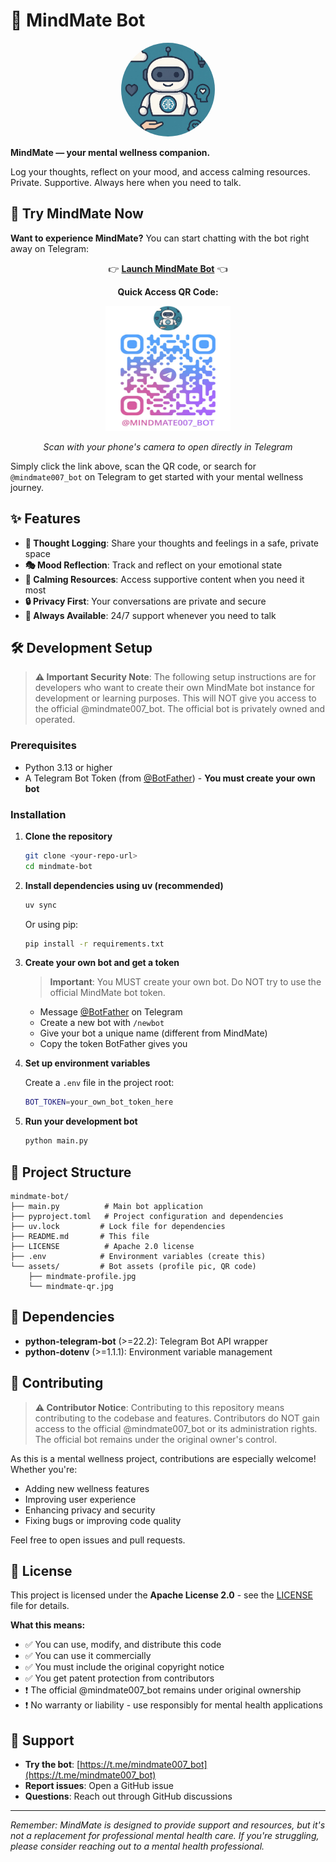 # 🧠 MindMate Bot

<div align="center">
  <img src="assets/mindmate-profile.jpg" alt="MindMate Bot Profile" width="150" height="150" style="border-radius: 50%;">
</div>

**MindMate — your mental wellness companion.**

Log your thoughts, reflect on your mood, and access calming resources. Private. Supportive. Always here when you need to talk.

## 🚀 Try MindMate Now

**Want to experience MindMate?** You can start chatting with the bot right away on Telegram:

<div align="center">
  
👉 **[Launch MindMate Bot](https://t.me/mindmate007_bot)** 👈

**Quick Access QR Code:**

<img src="assets/mindmate-qr.jpg" alt="MindMate Bot QR Code" width="200" height="200">

*Scan with your phone's camera to open directly in Telegram*

</div>

Simply click the link above, scan the QR code, or search for `@mindmate007_bot` on Telegram to get started with your mental wellness journey.

## ✨ Features

- **💭 Thought Logging**: Share your thoughts and feelings in a safe, private space
- **🎭 Mood Reflection**: Track and reflect on your emotional state
- **🌱 Calming Resources**: Access supportive content when you need it most
- **🔒 Privacy First**: Your conversations are private and secure
- **📱 Always Available**: 24/7 support whenever you need to talk

## 🛠️ Development Setup

> **⚠️ Important Security Note**: The following setup instructions are for developers who want to create their own MindMate bot instance for development or learning purposes. This will NOT give you access to the official @mindmate007_bot. The official bot is privately owned and operated.

### Prerequisites

- Python 3.13 or higher
- A Telegram Bot Token (from [@BotFather](https://t.me/botfather)) - **You must create your own bot**

### Installation

1. **Clone the repository**
   ```bash
   git clone <your-repo-url>
   cd mindmate-bot
   ```

2. **Install dependencies using uv (recommended)**
   ```bash
   uv sync
   ```
   
   Or using pip:
   ```bash
   pip install -r requirements.txt
   ```

3. **Create your own bot and get a token**
   
   > **Important**: You MUST create your own bot. Do NOT try to use the official MindMate bot token.
   
   - Message [@BotFather](https://t.me/botfather) on Telegram
   - Create a new bot with `/newbot`
   - Give your bot a unique name (different from MindMate)
   - Copy the token BotFather gives you

4. **Set up environment variables**
   
   Create a `.env` file in the project root:
   ```bash
   BOT_TOKEN=your_own_bot_token_here
   ```

5. **Run your development bot**
   ```bash
   python main.py
   ```

## 📁 Project Structure

```
mindmate-bot/
├── main.py          # Main bot application
├── pyproject.toml   # Project configuration and dependencies
├── uv.lock         # Lock file for dependencies
├── README.md       # This file
├── LICENSE          # Apache 2.0 license
├── .env            # Environment variables (create this)
└── assets/         # Bot assets (profile pic, QR code)
    ├── mindmate-profile.jpg
    └── mindmate-qr.jpg
```

## 🔧 Dependencies

- **python-telegram-bot** (>=22.2): Telegram Bot API wrapper
- **python-dotenv** (>=1.1.1): Environment variable management

## 🤝 Contributing

> **⚠️ Contributor Notice**: Contributing to this repository means contributing to the codebase and features. Contributors do NOT gain access to the official @mindmate007_bot or its administration rights. The official bot remains under the original owner's control.

As this is a mental wellness project, contributions are especially welcome! Whether you're:
- Adding new wellness features
- Improving user experience
- Enhancing privacy and security
- Fixing bugs or improving code quality

Feel free to open issues and pull requests.

## 📄 License

This project is licensed under the **Apache License 2.0** - see the [LICENSE](LICENSE) file for details.

**What this means:**
- ✅ You can use, modify, and distribute this code
- ✅ You can use it commercially 
- ✅ You must include the original copyright notice
- ✅ You get patent protection from contributors
- ❗ The official @mindmate007_bot remains under original ownership
- ❗ No warranty or liability - use responsibly for mental health applications

## 🌟 Support

- **Try the bot**: [https://t.me/mindmate007_bot](https://t.me/mindmate007_bot)
- **Report issues**: Open a GitHub issue
- **Questions**: Reach out through GitHub discussions

---

*Remember: MindMate is designed to provide support and resources, but it's not a replacement for professional mental health care. If you're struggling, please consider reaching out to a mental health professional.*
